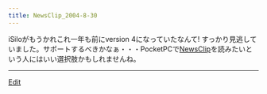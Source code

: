 ```yaml
---
title: NewsClip_2004-8-30
---
```

iSiloがもうかれこれ一年も前にversion 4になっていたなんて! すっかり見逃していました。サポートするべきかなぁ・・・PocketPCで[NewsClip](/NewsClip)を読みたいという人にはいい選択肢かもしれませんね。





----
[Edit](https://github.com/vitroid/vitroid.github.io/edit/master/MD/NewsClip_2004-8-30.md)
